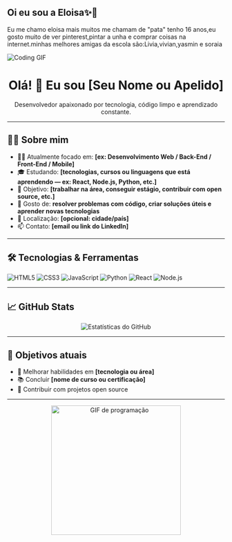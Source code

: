 ## Oi eu sou a Eloisa✨🎀
Eu me chamo eloisa mais muitos me chamam de "pata" tenho 16 anos,eu gosto muito de ver pinterest,pintar a unha e comprar coisas na internet.minhas melhores amigas da escola são:Livia,vivian,yasmin e soraia


![Coding GIF](https://i.pinimg.com/originals/19/d5/39/19d5396de3a54f311a7ec6a5eb3456dc.gif)

<h1 align="center">Olá! 👋 Eu sou [Seu Nome ou Apelido]</h1>

<p align="center">
  Desenvolvedor apaixonado por tecnologia, código limpo e aprendizado constante.
</p>

---

## 🧑‍💻 Sobre mim

- 👨‍💻 Atualmente focado em: **[ex: Desenvolvimento Web / Back-End / Front-End / Mobile]**
- 🎓 Estudando: **[tecnologias, cursos ou linguagens que está aprendendo — ex: React, Node.js, Python, etc.]**
- 💼 Objetivo: **[trabalhar na área, conseguir estágio, contribuir com open source, etc.]**
- 🌱 Gosto de: **resolver problemas com código, criar soluções úteis e aprender novas tecnologias**
- 📍 Localização: **[opcional: cidade/país]**
- 📫 Contato: **[email ou link do LinkedIn]**

---

## 🛠️ Tecnologias & Ferramentas

![HTML5](https://img.shields.io/badge/HTML5-E34F26?style=flat&logo=html5&logoColor=white)
![CSS3](https://img.shields.io/badge/CSS3-1572B6?style=flat&logo=css3&logoColor=white)
![JavaScript](https://img.shields.io/badge/JavaScript-F7DF1E?style=flat&logo=javascript&logoColor=black)
![Python](https://img.shields.io/badge/Python-3776AB?style=flat&logo=python&logoColor=white)
![React](https://img.shields.io/badge/React-20232A?style=flat&logo=react&logoColor=61DAFB)
![Node.js](https://img.shields.io/badge/Node.js-339933?style=flat&logo=nodedotjs&logoColor=white)
<!-- Adicione ou remova as tecnologias que você usa -->

---

## 📈 GitHub Stats

<p align="center">
  <img src="https://github-readme-stats.vercel.app/api?username=[SEU_USUARIO]&show_icons=true&theme=tokyonight" alt="Estatísticas do GitHub" />
</p>

---

## 🎯 Objetivos atuais

- 🔭 Melhorar habilidades em **[tecnologia ou área]**
- 📚 Concluir **[nome de curso ou certificação]**
- 🤝 Contribuir com projetos open source

---

<p align="center">
  <img src="https://media.giphy.com/media/qgQUggAC3Pfv687qPC/giphy.gif" width="300" alt="GIF de programação" />
</p>





 
